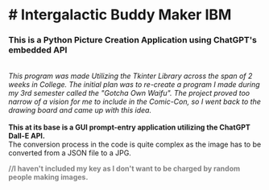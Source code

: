 <h1># Intergalactic Buddy Maker IBM</h1>
 <h3>This is a Python Picture Creation Application using ChatGPT's embedded API</h3>
 <br>
 <i>This program was made Utilizing the Tkinter Library across the span of 2 weeks in College.
 The initial plan was to re-create a program I made during my 3rd semester called the "Gotcha Own Waifu".
 The project proved too narrow of a vision for me to include in the Comic-Con, so I went back to the drawing board and came up with this idea. </i>
 <br>
 <br>
 <b>This at its base is a GUI prompt-entry application utilizing the ChatGPT Dall-E API. </b><br>
 The conversion process in the code is quite complex as the image has to be converted from a JSON file to a JPG.<br>
 
 <b style = color:#808080>//I haven't included my key as I don't want to be charged by random people making images.</b>
